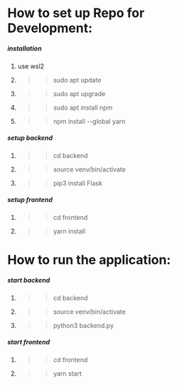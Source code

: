 # How to set up Repo for Development:

##### installation
1. use wsl2
2. >> sudo apt update
3. >> sudo apt upgrade
4. >> sudo apt install npm
5. >> npm install --global yarn

##### setup backend
1. >> cd backend
2. >> source venv/bin/activate
3. >> pip3 install Flask

##### setup frontend
1. >> cd frontend
2. >> yarn install



# How to run the application:

##### start backend
1. >> cd backend
2. >> source venv/bin/activate
3. >> python3 backend.py

##### start frontend
1. >> cd frontend
2. >> yarn start